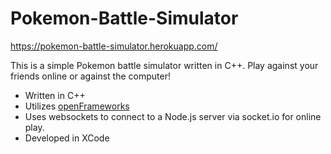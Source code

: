 # Pokemon-Battle-Simulator

https://pokemon-battle-simulator.herokuapp.com/

This is a simple Pokemon battle simulator written in C++. Play against your friends online or against the computer!
- Written in C++
- Utilizes [openFrameworks](http://openframeworks.cc/about/)
- Uses websockets to connect to a Node.js server via socket.io for online play.
- Developed in XCode
